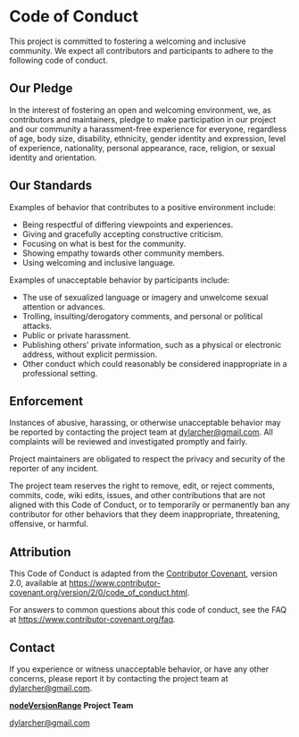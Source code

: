 # Code of Conduct

This project is committed to fostering a welcoming and inclusive community. We expect all contributors and participants to adhere to the following code of conduct.

## Our Pledge

In the interest of fostering an open and welcoming environment, we, as contributors and maintainers, pledge to make participation in our project and our community a harassment-free experience for everyone, regardless of age, body size, disability, ethnicity, gender identity and expression, level of experience, nationality, personal appearance, race, religion, or sexual identity and orientation.

## Our Standards

Examples of behavior that contributes to a positive environment include:

* Being respectful of differing viewpoints and experiences.
* Giving and gracefully accepting constructive criticism.
* Focusing on what is best for the community.
* Showing empathy towards other community members.
* Using welcoming and inclusive language.

Examples of unacceptable behavior by participants include:

* The use of sexualized language or imagery and unwelcome sexual attention or advances.
* Trolling, insulting/derogatory comments, and personal or political attacks.
* Public or private harassment.
* Publishing others' private information, such as a physical or electronic address, without explicit permission.
* Other conduct which could reasonably be considered inappropriate in a professional setting.

## Enforcement

Instances of abusive, harassing, or otherwise unacceptable behavior may be reported by contacting the project team at [dylarcher@gmail.com](mailto:dylarcher@gmail.com). All complaints will be reviewed and investigated promptly and fairly.

Project maintainers are obligated to respect the privacy and security of the reporter of any incident.

The project team reserves the right to remove, edit, or reject comments, commits, code, wiki edits, issues, and other contributions that are not aligned with this Code of Conduct, or to temporarily or permanently ban any contributor for other behaviors that they deem inappropriate, threatening, offensive, or harmful.

## Attribution

This Code of Conduct is adapted from the [Contributor Covenant](https://www.contributor-covenant.org/), version 2.0, available at <https://www.contributor-covenant.org/version/2/0/code_of_conduct.html>.

For answers to common questions about this code of conduct, see the FAQ at <https://www.contributor-covenant.org/faq>.

## Contact

If you experience or witness unacceptable behavior, or have any other concerns, please report it by contacting the project team at [dylarcher@gmail.com](mailto:dylarcher@gmail.com).

**[nodeVersionRange](../) Project Team**

[dylarcher@gmail.com](mailto:dylarcher@gmail.com)
